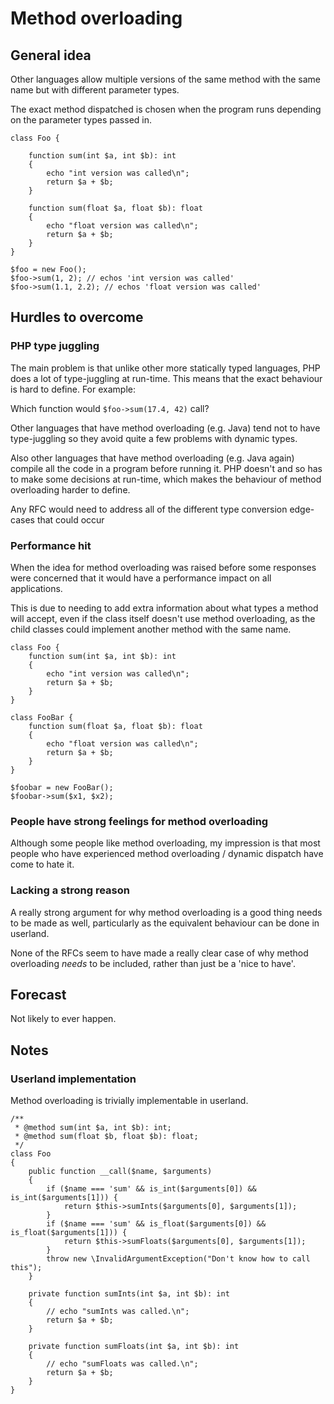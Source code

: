 # Method overloading

## General idea

Other languages allow multiple versions of the same method with the same name but with different parameter types.

The exact method dispatched is chosen when the program runs depending on the parameter types passed in.

```
class Foo {

    function sum(int $a, int $b): int
    {
        echo "int version was called\n";
        return $a + $b;
    }
    
    function sum(float $a, float $b): float
    {
        echo "float version was called\n";
        return $a + $b;
    }
}

$foo = new Foo();
$foo->sum(1, 2); // echos 'int version was called' 
$foo->sum(1.1, 2.2); // echos 'float version was called'

```



## Hurdles to overcome


### PHP type juggling

The main problem is that unlike other more statically typed languages, PHP does a lot of type-juggling at run-time. This means that the exact behaviour is hard to define. For example:

Which function would `$foo->sum(17.4, 42)` call? 

Other languages that have method overloading (e.g. Java) tend not to have type-juggling so they avoid quite a few problems with dynamic types.

Also other languages that have method overloading (e.g. Java again) compile all the code in a program before running it. PHP doesn't and so has to make some decisions at run-time, which makes the behaviour of method overloading harder to define.

Any RFC would need to address all of the different type conversion edge-cases that could occur


### Performance hit

When the idea for method overloading was raised before some responses were concerned that it would have a performance impact on all applications.

This is due to needing to add extra information about what types a method will accept, even if the class itself doesn't use method overloading, as the child classes could implement another method with the same name.

```
class Foo {
    function sum(int $a, int $b): int
    {
        echo "int version was called\n";
        return $a + $b;
    }
}

class FooBar {
    function sum(float $a, float $b): float
    {
        echo "float version was called\n";
        return $a + $b;
    }
}

$foobar = new FooBar();
$foobar->sum($x1, $x2);
```


### People have strong feelings for method overloading


Although some people like method overloading, my impression is that most people who have experienced method overloading / dynamic dispatch have come to hate it. 

### Lacking a strong reason

A really strong argument for why method overloading is a good thing needs to be made as well, particularly as
the equivalent behaviour can be done in userland.

None of the RFCs seem to have made a really clear case of why method overloading _needs_ to be included, rather than just be a 'nice to have'.


## Forecast

Not likely to ever happen.


## Notes

### Userland implementation

Method overloading is trivially implementable in userland.

```
/**
 * @method sum(int $a, int $b): int;
 * @method sum(float $b, float $b): float;
 */
class Foo
{
    public function __call($name, $arguments)
    {
        if ($name === 'sum' && is_int($arguments[0]) && is_int($arguments[1])) {
            return $this->sumInts($arguments[0], $arguments[1]);
        }
        if ($name === 'sum' && is_float($arguments[0]) &&
is_float($arguments[1])) {
            return $this->sumFloats($arguments[0], $arguments[1]);
        }
        throw new \InvalidArgumentException("Don't know how to call this");
    }

    private function sumInts(int $a, int $b): int
    {
        // echo "sumInts was called.\n";
        return $a + $b;
    }

    private function sumFloats(int $a, int $b): int
    {
        // echo "sumFloats was called.\n";
        return $a + $b;
    }
}

```